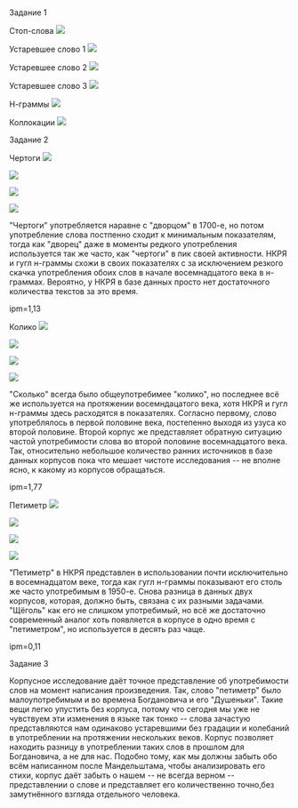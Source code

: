 # 
Задание 1

Стоп-слова 
![](2.PNG)

Устаревшее слово 1 
![](3.PNG)

Устаревшее слово 2 
![](4.PNG)

Устаревшее слово 3 
![](5.PNG)

Н-граммы 
![](6.PNG)

Коллокации 
![](7.PNG)

Задание 2

Чертоги 
![](8a.PNG)

![](8b.PNG)

![](8c.PNG)

![](8d.PNG)

"Чертоги" употребляется наравне с "дворцом" в 1700-е, но потом употребление слова постпенно сходит к минимальным показателям, тогда как "дворец" даже в моменты редкого употребления используется так же часто, как "чертоги" в пик своей активности. НКРЯ
и гугл н-граммы схожи в своих показателях c за исключением резкого скачка употребления обоих слов в начале восемнадцатого века в н-граммах. Вероятно, у НКРЯ в базе данных просто нет достаточного количества текстов за это время.

ipm=1,13

Колико 
![](9a.PNG)

![](9b.PNG)

![](9c.PNG)

![](9d.PNG)

"Сколько" всегда было общеупотребимее "колико", но последнее всё же используется на протяжении восемндацатого века, хотя НКРЯ и гугл н-граммы здесь расходятся в показателях. Согласно первому, слово употреблялось в первой половине века, постепенно выходя из узуса ко второй половине. Второй корпус же представляет обратную ситуацию частой употребимости слова во второй половине восемнадцатого века. Так, относительно небольшое количество ранних источников в базе данных корпусов пока что мешает чистоте исследования -- не вполне ясно, к какому из корпусов обращаться.
 
ipm=1,77

Петиметр 
![](10a.PNG)

![](10b.PNG)

![](10c.PNG)

![](10d.PNG)

"Петиметр" в НКРЯ представлен в использовании почти исключительно в восемнадцатом веке, тогда как гугл н-граммы показывают его столь же часто употребимым в 1950-е. Снова разница в данных двух корпусов, которая, должно быть, связана с их разными задачами. "Щёголь" как его не слишком употребимый, но всё же достаточно современный аналог хоть появляется в корпусе в одно время с "петиметром", но используется в десять раз чаще.

ipm=0,11

Задание 3

Корпусное исследование даёт точное представление об употребимости слов на момент написания произведения. Так, слово "петиметр" было малоупотребимым и во времена Богдановича и его "Душеньки". Такие вещи легко упустить без корпуса, потому что сегодня мы уже не чувствуем эти изменения в языке так тонко -- слова зачастую представляются нам одинаково устаревшими без градации и колебаний в употреблении на протяжении нескольких веков. Корпус позволяет находить разницу в употреблении таких слов в прошлом для Богдановича, а не для нас. Подобно тому, как мы должны забыть обо всём написанном после Мандельштама, чтобы анализировать его стихи, корпус даёт забыть о нашем -- не всегда верном -- представлении о слове и представляет его количественно точно,без замутнённого взгляда отдельного человека.
